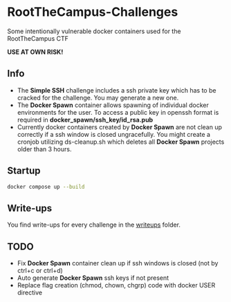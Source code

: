 # RootTheCampus-Challenges
Some intentionally vulnerable docker containers used for the RootTheCampus CTF

**USE AT OWN RISK!**

## Info
* The **Simple SSH** challenge includes a ssh private key which has to be cracked for the challenge. You may generate a new one. 
* The **Docker Spawn** container allows spawning of individual docker environments for the user. To access a public key in openssh format is required in **docker_spawn/ssh_key/id_rsa.pub**
* Currently docker containers created by **Docker Spawn** are not clean up correctly if a ssh window is closed ungracefully. You might create a cronjob utilizing ds-cleanup.sh which deletes all **Docker Spawn** projects older than 3 hours.

## Startup
```sh
docker compose up --build
```

## Write-ups
You find write-ups for every challenge in the [writeups](writeups) folder.

## TODO
* Fix **Docker Spawn** container clean up if ssh windows is closed (not by ctrl+c or ctrl+d)
* Auto generate **Docker Spawn** ssh keys if not present
* Replace flag creation (chmod, chown, chgrp) code with docker USER directive
